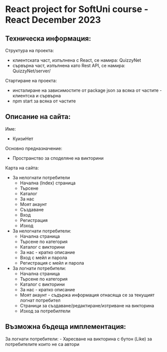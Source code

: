 React project for SoftUni course - React December 2023
===========================================


Техническа информация:
----------------------

Структура на проекта:
 - клиентската част, изпълнена с React, се намира: QuizzyNet
 - сървърна част, изпълнена като Rest API, се намира: QuizzyNet/server/
 
  
Стартиране на проекта:
  - инсталиране на зависимостите от package json за всяка от частите - клиентска и сървърна
  - npm start за всяка от частите
  


Описание на сайта:
------------------

Име:
  - КуизиНет

Основно предназначение: 
  - Пространство за споделяне на викторини

Карта на сайта:
- За нелогнати потребители
    - Начална (Index) страница
    - Търсене
    - Каталог
    - За нас
    - Моят акаунт
    - Създаване
    - Вход      
    - Регистрация
    - Изход
- За нелогнати потребители:
    - Начална страница
    - Търсене по категория
    - Каталог с викторини
    - За нас - кратко описание 
    - Вход с мейл и парола
    - Регистрация с мейл и парола
- За логнати потребители:
    - Начална страница
    - Търсене по категория
    - Каталог с викторини
    - За нас - кратко описание 
    - Моят акаунт - съдържа информация отнасяща се за текущият логнат потребител
    - Страници за създаване/редактиране/изтриване на викторина
    - Изход за потребилтели



Възможна бъдеща имплементация:
----------------------
За логнати потребители:
    - Харесване на викторина с бутон (Like) за потребителите които не са автори
